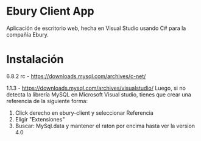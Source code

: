 # Ebury Client App

Aplicación de escritorio web, hecha en Visual Studio usando C# para la compañía Ebury.

# Instalación

6.8.2 rc - https://downloads.mysql.com/archives/c-net/

1.1.3 - https://downloads.mysql.com/archives/visualstudio/
Luego, si no detecta la librería MySQL en Microsoft Visual studio, tienes que crear una referencia de la siguiente forma:

1. Click derecho en ebury-client y seleccionar Referencia
2. Eligir "Extensiones"
3. Buscar: MySql.data y mantener el raton por encima hasta ver la version 4.0
